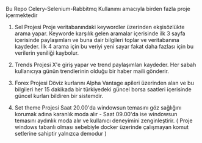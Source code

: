 Bu Repo Celery-Selenium-Rabbitmq Kullanımı amacıyla birden fazla proje içermektedir 


1. Sel Projesi
   Proje veritabanındaki keywordler üzerinden ekşisözlükte arama yapar. Keyworde karşılık gelen aramalar içerisinde ilk 3 sayfa içerisinde paylaşımları ve buna dair bilgileri toplar ve veritabanına kaydeder.
   İlk 4 arama için bu veriyi yeni sayar fakat daha fazlası için bu verilerin yeniliği kaybolur.

2. Trends Projesi
   X'e giriş yapar ve trend paylaşımları kaydeder. Her sabah kullanıcıya günün trendlerinin olduğu bir haber maili gönderir.

3. Forex Projesi
   Döviz kurlarını Alpha Vantage apileri üzerinden alan ve bu bilgileri her 15 dakikada bir türkiyedeki güncel borsa saatleri içerisinde güncel kurları bildiren bir sistemdir.

4. Set theme Projesi
   Saat 20.00'da windowsun temasını göz sağlığını korumak adına karanlık moda alır - Saat 09.00'da ise windowsun temasını aydınlık moda alır ve kullanıcı deneyimini zenginleştirir.
   ( Proje windows tabanlı olması sebebiyle docker üzerinde çalışmayan komut setlerine sahiptir yalnızca demodur )
